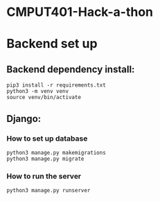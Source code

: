 # CMPUT401-Hack-a-thon

# Backend set up
## Backend dependency install:
```
pip3 install -r requirements.txt
python3 -m venv venv
source venv/bin/activate
```

## Django:
### How to set up database
```
python3 manage.py makemigrations
python3 manage.py migrate
```
### How to run the server
```
python3 manage.py runserver
```